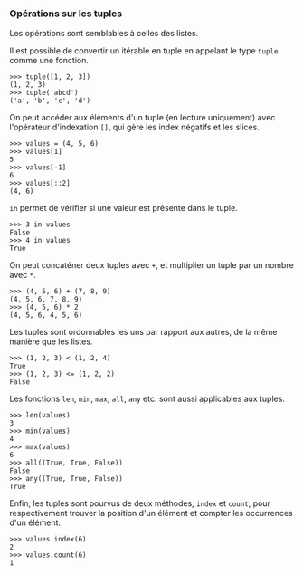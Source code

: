 ### Opérations sur les tuples

Les opérations sont semblables à celles des listes.

Il est possible de convertir un itérable en tuple en appelant le type `tuple` comme une fonction.

```pycon
>>> tuple([1, 2, 3])
(1, 2, 3)
>>> tuple('abcd')
('a', 'b', 'c', 'd')
```

On peut accéder aux éléments d'un tuple (en lecture uniquement) avec l'opérateur d'indexation `[]`, qui gère les index négatifs et les slices.

```pycon
>>> values = (4, 5, 6)
>>> values[1]
5
>>> values[-1]
6
>>> values[::2]
(4, 6)
```

`in` permet de vérifier si une valeur est présente dans le tuple.

```pycon
>>> 3 in values
False
>>> 4 in values
True
```

On peut concaténer deux tuples avec `+`, et multiplier un tuple par un nombre avec `*`.

```pycon
>>> (4, 5, 6) + (7, 8, 9)
(4, 5, 6, 7, 8, 9)
>>> (4, 5, 6) * 2
(4, 5, 6, 4, 5, 6)
```

Les tuples sont ordonnables les uns par rapport aux autres, de la même manière que les listes.

```pycon
>>> (1, 2, 3) < (1, 2, 4)
True
>>> (1, 2, 3) <= (1, 2, 2)
False
```

Les fonctions `len`, `min`, `max`, `all`, `any` etc. sont aussi applicables aux tuples.

```pycon
>>> len(values)
3
>>> min(values)
4
>>> max(values)
6
>>> all((True, True, False))
False
>>> any((True, True, False))
True
```

Enfin, les tuples sont pourvus de deux méthodes, `index` et `count`, pour respectivement trouver la position d'un élément et compter les occurrences d'un élément.

```pycon
>>> values.index(6)
2
>>> values.count(6)
1
```
